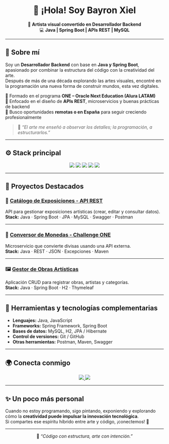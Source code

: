 <!-- Encabezado con presentación -->
<h1 align="center">👋 ¡Hola! Soy Bayron Xiel</h1>

<p align="center">
🎨 <strong>Artista visual convertido en Desarrollador Backend</strong>  
<br>
💻 <strong>Java | Spring Boot | APIs REST | MySQL</strong>  
</p>

---

## 🧠 Sobre mí

Soy un **Desarrollador Backend** con base en **Java y Spring Boot**, apasionado por combinar la estructura del código con la creatividad del arte.  
Después de más de una década explorando las artes visuales, encontré en la programación una nueva forma de construir mundos, esta vez digitales.  

🔹 Formado en el programa **ONE – Oracle Next Education (Alura LATAM)**  
🔹 Enfocado en el diseño de **APIs REST**, microservicios y buenas prácticas de backend  
🔹 Busco oportunidades **remotas o en España** para seguir creciendo profesionalmente  

> 💬 *“El arte me enseñó a observar los detalles; la programación, a estructurarlos.”*

---

## ⚙️ Stack principal

<p align="center">
  <img src="https://img.shields.io/badge/Java-F89820?style=for-the-badge&logo=openjdk&logoColor=white" />
  <img src="https://img.shields.io/badge/Spring%20Boot-6DB33F?style=for-the-badge&logo=springboot&logoColor=white" />
  <img src="https://img.shields.io/badge/MySQL-4479A1?style=for-the-badge&logo=mysql&logoColor=white" />
  <img src="https://img.shields.io/badge/Git-F05032?style=for-the-badge&logo=git&logoColor=white" />
  <img src="https://img.shields.io/badge/Postman-FF6C37?style=for-the-badge&logo=postman&logoColor=white" />
</p>

---

## 🚀 Proyectos Destacados

### 🎨 [Catálogo de Exposiciones - API REST](https://github.com/bayronxiel/catalogo-exposiciones)
API para gestionar exposiciones artísticas (crear, editar y consultar datos).  
**Stack:** Java · Spring Boot · JPA · MySQL · Swagger · Postman  

---

### 💱 [Conversor de Monedas - Challenge ONE](https://github.com/bayronxiel/conversor-monedas)
Microservicio que convierte divisas usando una API externa.  
**Stack:** Java · REST · JSON · Excepciones · Maven  

---

### 🖼 [Gestor de Obras Artísticas](https://github.com/bayronxiel/gestor-obras)
Aplicación CRUD para registrar obras, artistas y categorías.  
**Stack:** Java · Spring Boot · H2 · Thymeleaf  

---

## 🧩 Herramientas y tecnologías complementarias
- **Lenguajes:** Java, JavaScript  
- **Frameworks:** Spring Framework, Spring Boot  
- **Bases de datos:** MySQL, H2, JPA / Hibernate  
- **Control de versiones:** Git / GitHub  
- **Otras herramientas:** Postman, Maven, Swagger  

---

## 🌍 Conecta conmigo

<p align="center">
  <a href="https://www.linkedin.com/in/bayronxiel/">
    <img src="https://img.shields.io/badge/LinkedIn-Bayron%20Xiel-0A66C2?style=for-the-badge&logo=linkedin&logoColor=white" />
  </a>
  <a href="mailto:bayronxiel@gmail.com">
    <img src="https://img.shields.io/badge/Email-bayronxiel%40gmail.com-D14836?style=for-the-badge&logo=gmail&logoColor=white" />
  </a>
</p>

---

## ✨ Un poco más personal

Cuando no estoy programando, sigo pintando, exponiendo y explorando cómo la **creatividad puede impulsar la innovación tecnológica**.  
Si compartes ese espíritu híbrido entre arte y código, ¡conectemos! 🚀

---

<p align="center">🧩 <em>“Código con estructura, arte con intención.”</em></p>
